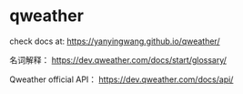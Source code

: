 qweather
========

check docs at: https://yanyingwang.github.io/qweather/

名词解释： https://dev.qweather.com/docs/start/glossary/

Qweather official API： https://dev.qweather.com/docs/api/